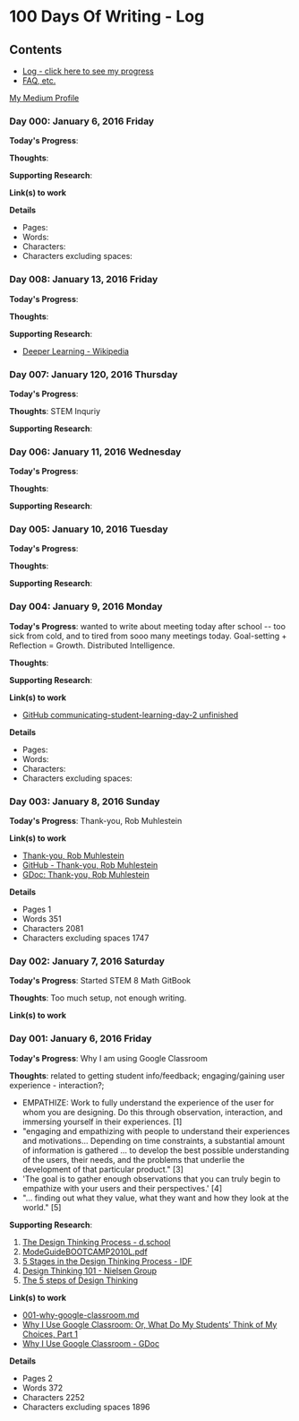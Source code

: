 # 100 Days Of Writing - Log

## Contents
* [Log - click here to see my progress](log.md)
* [FAQ, etc.](https://github.com/janzeteachesit/100-days-of-writing/wiki) 


[My Medium Profile](https://medium.com/@janzeteachesit)

### Day 000: January 6, 2016 Friday

**Today's Progress**: 

**Thoughts**: 

**Supporting Research**:

**Link(s) to work**

**Details**

* Pages:
* Words:
* Characters:	
* Characters excluding spaces:



### Day 008: January 13, 2016 Friday

**Today's Progress**: 

**Thoughts**: 

**Supporting Research**:
* [Deeper Learning - Wikipedia](https://www.wikiwand.com/en/Deeper_learning)

### Day 007: January 120, 2016 Thursday

**Today's Progress**: 

**Thoughts**: STEM Inquriy

**Supporting Research**:

### Day 006: January 11, 2016 Wednesday

**Today's Progress**: 

**Thoughts**: 

**Supporting Research**:

### Day 005: January 10, 2016 Tuesday

**Today's Progress**: 

**Thoughts**: 

**Supporting Research**:

### Day 004: January 9, 2016 Monday

**Today's Progress**: wanted to write about meeting today after school -- too sick from cold, and to tired from sooo many meetings today.  Goal-setting + Reflection = Growth.  Distributed Intelligence.

**Thoughts**: 

**Supporting Research**:

**Link(s) to work**
* [GitHub communicating-student-learning-day-2 unfinished](https://github.com/janzeteachesit/100-days-of-writing/blob/master/posts/004-communicating-student-learning-day-2)

**Details**

* Pages:
* Words:
* Characters:	
* Characters excluding spaces:

### Day 003: January 8, 2016 Sunday

**Today's Progress**: Thank-you, Rob Muhlestein

**Link(s) to work**
* [Thank-you, Rob Muhlestein](https://medium.com/@janzeteachesit/thank-you-rob-muhlestein-fadac38cfb42#.dnhl801pw)
* [GitHub - Thank-you, Rob Muhlestein](https://github.com/janzeteachesit/100-days-of-writing/blob/master/posts/002-thank-you-rob-muhlestein.md)
* [GDoc: Thank-you, Rob Muhlestein](https://docs.google.com/document/d/1VZztHV_aZTtAXk3Y-hPsveklaNKMaDuQBQm-BupMZUM/edit)

**Details**

* Pages	1
* Words	351
* Characters	2081
* Characters excluding spaces	1747


### Day 002: January 7, 2016 Saturday

**Today's Progress**: Started STEM 8 Math GitBook

**Thoughts**: Too much setup, not enough writing.

**Link(s) to work**


### Day 001: January 6, 2016 Friday

**Today's Progress**: Why I am using Google Classroom

**Thoughts**: related to getting student info/feedback; engaging/gaining user experience - interaction?; 

* EMPATHIZE: Work to fully understand the experience of the user for whom you are designing.  Do this through observation, interaction, and immersing yourself in their experiences. [1] 
* "engaging and empathizing with people to understand their experiences and motivations... Depending on time constraints, a substantial amount of information is gathered ... to develop the best possible understanding of the users, their needs, and the problems that underlie the development of that particular product." [3]  
* 'The goal is to gather enough observations that you can truly begin to empathize with your users and their perspectives.' [4]  
* "... finding out what they value, what they want and how they look at the world." [5]

**Supporting Research**:

1. [The Design Thinking Process - d.school](http://dschool.stanford.edu/redesigningtheater/the-design-thinking-process/)
2. [ModeGuideBOOTCAMP2010L.pdf](https://dschool.stanford.edu/sandbox/groups/designresources/wiki/36873/attachments/74b3d/ModeGuideBOOTCAMP2010L.pdf?sessionID=e62aa8294d323f1b1540d3ee21e961cf7d1bce38)
3. [5 Stages in the Design Thinking Process - IDF](https://www.interaction-design.org/literature/article/5-stages-in-the-design-thinking-process)
4. [Design Thinking 101 - Nielsen Group](https://www.nngroup.com/articles/design-thinking/)
5. [The 5 steps of Design Thinking](http://www.knctlab.com/blog/5-steps-design-thinking)

**Link(s) to work**

* [001-why-google-classroom.md](https://github.com/janzeteachesit/100-days-of-writing/blob/master/posts/001-why-google-classroom.md)
* [Why I Use Google Classroom: Or, What Do My Students’ Think of My Choices, Part 1](https://medium.com/designed-classroom/why-i-use-google-classroom-b2a987de6536)
* [Why I Use Google Classroom - GDoc](https://docs.google.com/document/d/1C7IadIOnuLOwqdH9JAvVWxalILVCaNSpC_bS2hgq-r8/edit)

**Details**

* Pages 2
* Words 372
* Characters 2252
* Characters excluding spaces 1896
